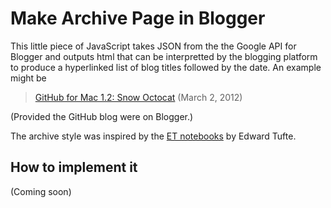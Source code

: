 # Make Archive Page in Blogger

This little piece of JavaScript takes JSON from the the Google API for Blogger and outputs html that can be interpretted by the blogging platform to produce a hyperlinked list of blog titles followed by the date. An example might be

> [GitHub for Mac 1.2: Snow Octocat](https://github.com/blog/1067-github-for-mac-1-2-snow-octocat) (March 2, 2012)

(Provided the GitHub blog were on Blogger.)

The archive style was inspired by the [ET notebooks][1] by Edward Tufte.

## How to implement it

(Coming soon)

[1]:http://www.edwardtufte.com/bboard/q-and-a?topic_id=1